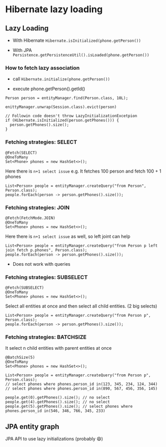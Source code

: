 # Hibernate lazy loading

## Lazy Loading

* With Hibernate
`Hibernate.isInitialized(phone.getPerson())`

* With JPA
`Persistence.getPersistenceUtil().isLoaded(phone.getPerson())`

### How to fetch lazy association

* call `Hibernate.initialize(phone.getPerson())`

* execute phone.getPerson().getId()

```
Person person = entityManager.find(Person.class, 10L);

enittyManager.unwrap(Session.class).evict(person)

// Followin code doesn't throw LazyInitializationExcetpion
if (Hibernate.isInitialized(person.getPhones())) {
  person.getPhones().size();
}

```

### Fetching strategies: SELECT

```
@Fetch(SELECT)
@OneToMany
Set<Phone> phones = new HashSet<>();
```

Here there is `n+1 select issue`
e.g. It fetches 100 person and fetch 100 + 1 phones

```
List<Person> people = entityManager.createQuery("from Person", Person.class);
people.forEach(person -> person.getPhones().size());
```

### Fetching strategies: JOIN
```
@Fetch(FetchMode.JOIN)
@OneToMany
Set<Phone> phones = new HashSet<>();
```

Here there is `n+1 select issue` as well, so left joint can help

```
List<Person> people = entityManager.createQuery("from Person p left join fetch p.phones", Person.class);
people.forEach(person -> person.getPhones().size());
```

* Does not work with queries

### Fetching strategies: SUBSELECT

```
@Fetch(SUBSELECT)
@OneToMany
Set<Phone> phones = new HashSet<>();
```

Select all entities at once and then select all child entities. (2 big selects)

```
List<Person> people = entityManager.createQuery("from Person p", Person.class);
people.forEach(person -> person.getPhones().size());
```


### Fetching strategies: BATCHSIZE

It select n child entities with parent entities at once

```
@BatchSize(5)
@OneToMany
Set<Phone> phones = new HashSet<>();
```

```
List<Person> people = entityManager.createQuery("from Person p", Person.class);
// select phones where phones.person_id in(123, 345, 234, 124, 344)
// select phones where phones.person_id in(890, 567, 456, 356, 145)

people.get(0).getPhones().size(); // no select
people.get(4).getPhones().size(); // no select
people.get(5).getPhones().size(); // select phones where phones.person_id in(546, 346, 766, 345, 233)
```

## JPA entity graph

JPA API to use lazy initializations (probably :smile:)